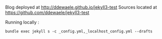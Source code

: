 Blog deployed at http://ddewaele.github.io/jekyll3-test
Sources located at https://github.com/ddewaele/jekyll3-test


Running locally :

```
bundle exec jekyll s -c _config.yml,_localhost_config.yml --drafts
```